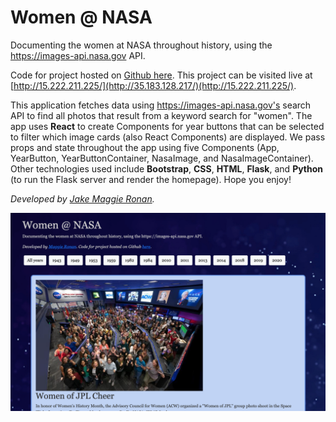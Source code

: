 # Women @ NASA

Documenting the women at NASA throughout history, using the https://images-api.nasa.gov API.  

Code for project hosted on [Github here](https://github.com/maggieee/women-at-NASA/). This project can be visited live at [http://15.222.211.225/](http://35.183.128.217/)(http://15.222.211.225/). 

This application fetches data using https://images-api.nasa.gov's search API to find all photos that result from a keyword search for "women". The app uses **React** to create Components for year buttons that can be selected to filter which image cards (also React Components) are displayed. We pass props and state throughout the app using five Components (App, YearButton, YearButtonContainer, NasaImage, and NasaImageContainer). Other technologies used include **Bootstrap**, **CSS**, **HTML**, **Flask**, and **Python** (to run the Flask server and render the homepage). Hope you enjoy!

*Developed by [Jake Maggie Ronan](https://www.linkedin.com/in/maggie-ronan/).*

![Screenshot of Women @ NASA app!](/static/images/women-at-NASA-screenshot.png "Women @ NASA Screenshot")



